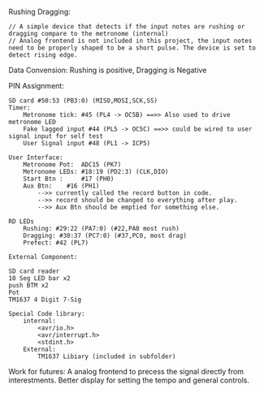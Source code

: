 
Rushing Dragging:

	// A simple device that detects if the input notes are rushing or dragging compare to the metronome (internal) 
	// Analog frontend is not included in this project, the input notes need to be properly shaped to be a short pulse. The device is set to detect rising edge. 


Data Convension: 
	Rushing is positive, Dragging is Negative

PIN Assignment: 

	SD card #50:53 (PB3:0) (MISO,MOSI,SCK,SS)
	Timer:
		Metronome tick: #45 (PL4 -> OC5B) ==>> Also used to drive metronome LED
		Fake lagged input #44 (PL5 -> OC5C) ==>> could be wired to user signal input for self test
		User Signal input #48 (PL1 -> ICP5)

	User Interface:
		Metronome Pot: 	ADC15 (PK7)
		Metronome LEDs: #18:19 (PD2:3) (CLK,DIO)
		Start Btn : 	#17 (PH0)
		Aux Btn: 	#16 (PH1) 
			-->> currently called the record button in code. 
			-->> record should be changed to everything after play.
			-->> Aux Btn should be emptied for something else. 

	RD LEDs
		Rushing: #29:22 (PA7:0) (#22,PA0 most rush)
		Dragging: #30:37 (PC7:0) (#37,PC0, most drag) 
		Prefect: #42 (PL7)

	External Component: 

	SD card reader
	10 Seg LED bar x2 
	push BTM x2 
	Pot 
	TM1637 4 Digit 7-Sig

	Special Code library:
		internal:
			<avr/io.h>
			<avr/interrupt.h>
			<stdint.h>
		External: 
			TM1637 Libiary (included in subfolder)

Work for futures: 
	A analog frontend to precess the signal directly from interestments. 
	Better display for setting the tempo and general controls. 

